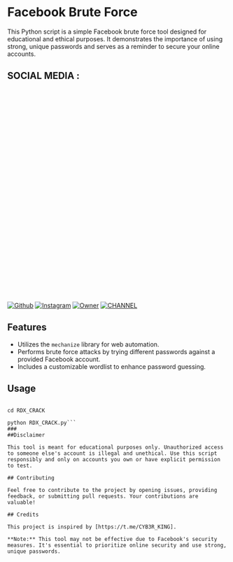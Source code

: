 # Facebook Brute Force

This Python script is a simple Facebook brute force tool designed for educational and ethical purposes. It demonstrates the importance of using strong, unique passwords and serves as a reminder to secure your online accounts.
## SOCIAL MEDIA :
[![Github](https://img.shields.io/badge/Github-fikrado-yellow?style=for-the-badge&logo=github)](https://github.com/CYB3R-KING)
[![Instagram](https://img.shields.io/badge/IG-%40mr__yahye-red?style=for-the-badge&logo=instagram)](https://www.instagram.com/CYB3R_KING)
[![Owner](https://img.shields.io/badge/telegram-blue?style=for-the-badge&logo=telegram)](https://t.me/SH4D0W_X)
[![CHANNEL](https://img.shields.io/badge/telegram-blue?style=for-the-badge&logo=telegram)](https://t.me/CYB3R_KING)
<img height="500" src=" ">
## Features

- Utilizes the `mechanize` library for web automation.
- Performs brute force attacks by trying different passwords against a provided Facebook account.
- Includes a customizable wordlist to enhance password guessing.

## Usage

```git clone https://github.com/CYB3R-KING/RDX_CRACK

cd RDX_CRACK

python RDX_CRACK.py```
###
##Disclaimer

This tool is meant for educational purposes only. Unauthorized access to someone else's account is illegal and unethical. Use this script responsibly and only on accounts you own or have explicit permission to test.

## Contributing

Feel free to contribute to the project by opening issues, providing feedback, or submitting pull requests. Your contributions are valuable!

## Credits

This project is inspired by [https://t.me/CYB3R_KING].

**Note:** This tool may not be effective due to Facebook's security measures. It's essential to prioritize online security and use strong, unique passwords.

 
